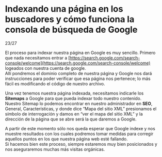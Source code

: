 # Indexando una página en los buscadores y cómo funciona la consola de búsqueda de Google

23/27



El proceso para indexar nuestra página en Google es muy sencillo. Primero que nada necesitamos entrar a [https://search.google.com/search-console/welcome](https://search.google.com/search-console/welcome) logeados con nuestra cuenta de google.  
Allí pondremos el dominio completo de nuestra página y Google nos dará instrucciones para poder verificar que esa página nos pertenece; lo más fácil es modificando el código de nuestro archivo.

Una vez tenemos nuestra página indexada, necesitamos indicarle los **Sitemaps** a Google para que pueda indexar todo nuestro contenido.  
Nuestro Sitemap lo podemos encontrar en nuestro administrador en **SEO**, General, Características, y donde dice “Mapa del sitio XML” presionamos el símbolo de interrogación y damos en “ver el mapa del sitio XML” y la dirección de la página que se abre será la que daremos a Google.

A partir de este momento sólo nos queda esperar que Google indexe y nos muestre resultados con los cuales podremos tomar medidas para corregir aquellos puntos en los que nuestra página web esté fallando.  
Si hacemos bien este proceso, siempre estaremos muy bien posicionados y nos aseguraremos muchas más visitas orgánicas.
